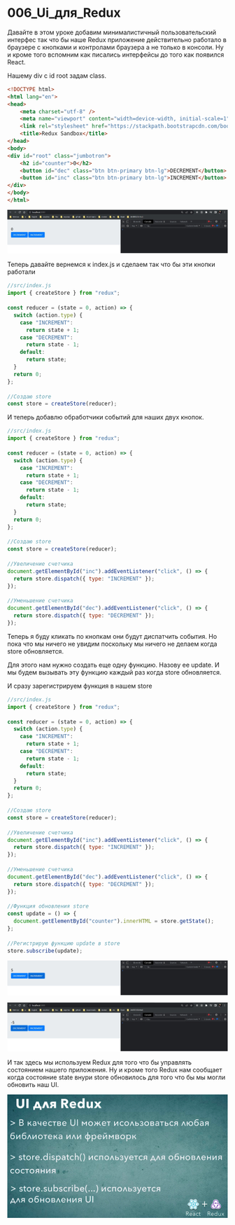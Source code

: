 # 006_Ui_для_Redux

Давайте в этом уроке добавим минималистичный пользовательский интерфес так что бы наше Redux приложение действительно работало в браузере с кнопками и контролами браузера а не только в консоли.
Ну и кроме того вспомним как писались интерфейсы до того как появился React.

Нашему div с id root задам class.

```html
<!DOCTYPE html>
<html lang="en">
<head>
    <meta charset="utf-8" />
    <meta name="viewport" content="width=device-width, initial-scale=1" />
    <link rel="stylesheet" href="https://stackpath.bootstrapcdn.com/bootstrap/4.1.3/css/bootstrap.min.css">
    <title>Redux Sandbox</title>
</head>
<body>
<div id="root" class="jumbotron">
    <h2 id="counter">0</h2>
    <button id="dec" class="btn btn-primary btn-lg">DECREMENT</button>
    <button id="inc" class="btn btn-primary btn-lg">INCREMENT</button>
</div>
</body>
</html>

```

![](img/001.jpg)

Теперь давайте вернемся к index.js и сделаем так что бы эти кнопки работали

```js
//src/index.js
import { createStore } from "redux";

const reducer = (state = 0, action) => {
  switch (action.type) {
    case "INCREMENT":
      return state + 1;
    case "DECREMENT":
      return state - 1;
    default:
      return state;
  }
  return 0;
};

//Создаю store
const store = createStore(reducer);


```

И теперь добавлю обработчики событий для наших двух кнопок.

```js
//src/index.js
import { createStore } from "redux";

const reducer = (state = 0, action) => {
  switch (action.type) {
    case "INCREMENT":
      return state + 1;
    case "DECREMENT":
      return state - 1;
    default:
      return state;
  }
  return 0;
};

//Создаю store
const store = createStore(reducer);

//Увеличение счетчика
document.getElementById("inc").addEventListener("click", () => {
  return store.dispatch({ type: "INCREMENT" });
});

//Уменьшение счетчика
document.getElementById("dec").addEventListener("click", () => {
  return store.dispatch({ type: "DECREMENT" });
});

```

Теперь я буду кликать по кнопкам они будут диспатчить события. Но пока что мы ничего не увидим поскольку мы ничего не делаем когда store обновляется.

Для этого нам нужно создать еще одну функцию. Назову ее update. И мы будем вызывать эту функцию каждый раз когда store обновляется.

И сразу зарегистрируем функция в нашем store

```js
//src/index.js
import { createStore } from "redux";

const reducer = (state = 0, action) => {
  switch (action.type) {
    case "INCREMENT":
      return state + 1;
    case "DECREMENT":
      return state - 1;
    default:
      return state;
  }
  return 0;
};

//Создаю store
const store = createStore(reducer);

//Увеличение счетчика
document.getElementById("inc").addEventListener("click", () => {
  return store.dispatch({ type: "INCREMENT" });
});

//Уменьшение счетчика
document.getElementById("dec").addEventListener("click", () => {
  return store.dispatch({ type: "DECREMENT" });
});

//Функция обновления store
const update = () => {
  document.getElementById("counter").innerHTML = store.getState();
};

//Регистрирую функцию update в store
store.subscribe(update);

```

![](img/002.jpg)

![](img/003.jpg)

И так здесь мы используем Redux для того что бы управлять состоянием нашего приложения. Ну и кроме того Redux нам сообщает когда состояние state внури store обновилось для того что бы мы могли обновить наш UI.

![](img/004.jpg)





